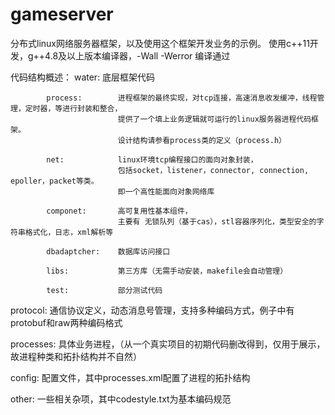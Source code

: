 # gameserver

分布式linux网络服务器框架，以及使用这个框架开发业务的示例。
使用c++11开发，g++4.8及以上版本编译器，-Wall -Werror 编译通过


代码结构概述：
water:      底层框架代码

            process:        进程框架的最终实现，对tcp连接，高速消息收发缓冲，线程管理，定时器，等进行封装和整合，
                            提供了一个填上业务逻辑就可运行的linux服务器进程代码框架。
                            设计结构请参看process类的定义（process.h）

            net:            linux环境tcp编程接口的面向对象封装，
                            包括socket，listener，connector, connection, epoller，packet等类。
                            即一个高性能面向对象网络库

            componet:       高可复用性基本组件，
                            主要有 无锁队列（基于cas），stl容器序列化，类型安全的字符串格式化，日志，xml解析等

            dbadaptcher:    数据库访问接口

            libs:           第三方库（无需手动安装，makefile会自动管理）

            test:           部分测试代码


protocol:   通信协议定义，动态消息号管理，支持多种编码方式，例子中有protobuf和raw两种编码格式

processes:  具体业务进程，（从一个真实项目的初期代码删改得到，仅用于展示，故进程种类和拓扑结构并不自然）

config:     配置文件，其中processes.xml配置了进程的拓扑结构

other:      一些相关杂项，其中codestyle.txt为基本编码规范


